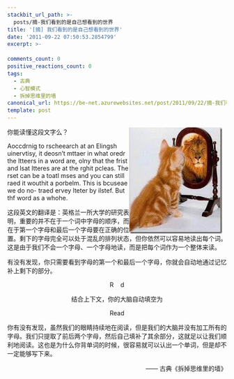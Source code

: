 ```yaml
---
stackbit_url_path: >-
  posts/摘-我们看到的是自己想看到的世界
title: '[摘] 我们看到的是自己想看到的世界'
date: '2011-09-22 07:50:53.2854799'
excerpt: >-
  
comments_count: 0
positive_reactions_count: 0
tags: 
  - 古典
  - 心智模式
  - 拆掉思维里的墙
canonical_url: https://be-net.azurewebsites.net/post/2011/09/22/摘-我们看到的是自己想看到的世界
template: post
---
```

<p><a href="https://raw.githubusercontent.com/Jeff-Tian/blogengine.net/master/Source/BlogEngine/BlogEngine.NET/App_Data/files/image_137.png"><img style="background-image: none; border-bottom: 0px; border-left: 0px; margin: 0px 10px 0px 0px; padding-left: 0px; padding-right: 0px; display: inline; float: right; border-top: 0px; border-right: 0px; padding-top: 0px" title="我们看到的是自己想看到的世界" border="0" alt="我们看到的是自己想看到的世界" align="right" src="https://raw.githubusercontent.com/Jeff-Tian/blogengine.net/master/Source/BlogEngine/BlogEngine.NET/App_Data/files/image_thumb_131.png" width="214" height="244" /></a></p>  <p>你能读懂这段文字么？</p>  <p>Aoccdrnig to rscheearch at an Elingsh uinervtisy, it deosn’t mttaer in what oredr the ltteers in a word are, olny that the frist and lsat ltteres are at the rghit pcleas. The rset can be a toatl mses and you can still raed it wouthit a porbelm. This is bcuseae we do no- traed ervey lteter by ilstef. But thf word as a whohe.</p>  <p>这段英文的翻译是：英格兰一所大学的研究表明，重要的并不在于一个词中字母的顺序，而在于第一个字母和最后一个字母要在正确的位置。剩下的字母完全可以处于混乱的排列状态，但你依然可以容易地读出每个词。这是由于我们不会一个字母、一个字母地读，而是把每个词作为一个整体来读。</p>  <p>有没有发现，你只需要看到字母的第一个和最后一个字母，你就会自动地通过记忆补上剩下的部分。</p>  <p align="center">R&#160;&#160;&#160; d</p>  <p align="center">结合上下文，你的大脑自动填空为</p>  <p align="center">Read</p>  <p align="left">你有没有发现，虽然我们的眼睛持续地在阅读，但是我们的大脑并没有加工所有的字母。我们只提取了前后两个字母，然后自己填补了其余部分，这就足以让我们顺利地阅读。这也是为什么你背单词的时候，很容易就可以认出一个单词，但是却不一定能够写下来。</p>  <p align="right">—— 古典《拆掉思维里的墙》</p>